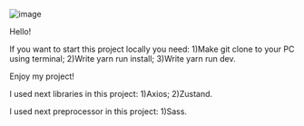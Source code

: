 ![image](https://github.com/yevkod/novoplex-test/assets/94803570/286a072c-c709-4d93-8fe5-3e68703f26d1)

Hello!

If you want to start this project locally you need:
1)Make git clone to your PC using terminal;
2)Write yarn run install;
3)Write yarn run dev.

Enjoy my project!

I used next libraries in this project:
1)Axios;
2)Zustand.

I used next preprocessor in this project:
1)Sass.
